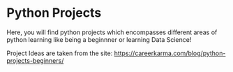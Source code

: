 # Python Projects

Here, you will find python projects which encompasses different areas of python learning like being a beginnner or learning Data Science!

Project Ideas are taken from the site: https://careerkarma.com/blog/python-projects-beginners/
